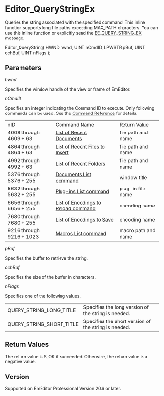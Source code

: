 # Editor\_QueryStringEx

Queries the string associated with the specified command. This inline function supports long file paths exceeding MAX\_PATH characters. You can use this inline function or explicitly send the [EE\_QUERY\_STRING\_EX](../message/ee_query_string_ex) message.

Editor\_QueryString( HWND hwnd, UINT nCmdID, LPWSTR pBuf, UINT cchBuf, UINT nFlags );

## Parameters

_hwnd_

Specifies the window handle of the view or frame of EmEditor.

_nCmdID_

Specifies an integer indicating the Command ID to execute. Only following commands can be used. See the
[Command Reference](../../cmd/index) for details.

|     |     |     |
| --- | --- | --- |
| nID | Command Name | Return Value |
| 4609 through 4609 + 63 | [List of Recent Documents](../../cmd/file/file_mru_file1) | file path and name |
| 4864 through 4864 + 63 | [List of Recent Files to Insert](../../cmd/file/file_mru_insert1) | file path and name |
| 4992 through 4992 + 63 | [List of Recent Folders](../../cmd/file/file_mru_folder1) | file path and name |
| 5376 through 5376 + 255 |[Documents List command](../../cmd/window/window_menu) | window title |
| 5632 through 5632 + 255 |[Plug-ins List command](../../cmd/tools/plug_in1) | plug-in file name |
| 6656 through 6656 + 255 | [List of Encodings to Reload command](../../cmd/file/file_reload_defined) | encoding name |
| 7680 through 7680 + 255 | [List of Encodings to Save](../../cmd/file/file_save_defined) | encoding name |
| 9216 through 9216 + 1023 |[Macros List command](../../cmd/macros/macro1) | macro path and name |

_pBuf_

Specifies the buffer to retrieve the string.

_cchBuf_

Specifies the size of the buffer in characters.

_nFlags_

Specifies one of the following values.

|     |     |
| --- | --- |
| QUERY\_STRING\_LONG\_TITLE | Specifies the long version of the string is needed. |
| QUERY\_STRING\_SHORT\_TITLE | Specifies the short version of the string is needed. |

## Return Values

The return value is S\_OK if succeeded. Otherwise, the return value is a negative value.

## Version

Supported on EmEditor Professional Version 20.6 or later.

